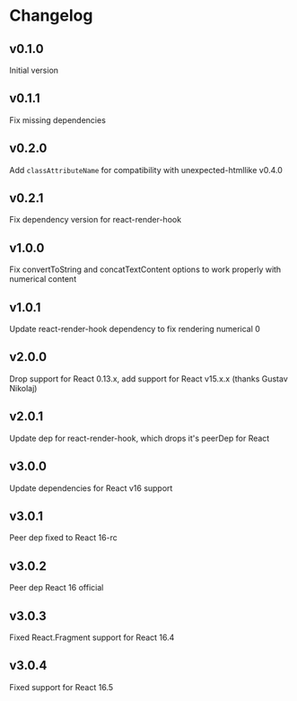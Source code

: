 # Changelog

## v0.1.0
Initial version

## v0.1.1
Fix missing dependencies

## v0.2.0
Add `classAttributeName` for compatibility with unexpected-htmllike v0.4.0

## v0.2.1
Fix dependency version for react-render-hook

## v1.0.0
Fix convertToString and concatTextContent options to work properly with numerical content

## v1.0.1
Update react-render-hook dependency to fix rendering numerical 0

## v2.0.0
Drop support for React 0.13.x, add support for React v15.x.x (thanks Gustav Nikolaj)

## v2.0.1
Update dep for react-render-hook, which drops it's peerDep for React

## v3.0.0
Update dependencies for React v16 support

## v3.0.1
Peer dep fixed to React 16-rc

## v3.0.2
Peer dep React 16 official

## v3.0.3
Fixed React.Fragment support for React 16.4

## v3.0.4
Fixed support for React 16.5
